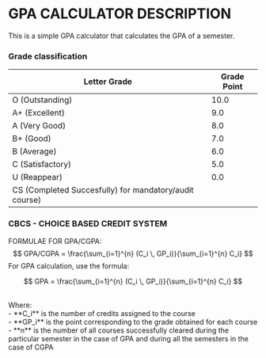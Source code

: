 # GPA CALCULATOR DESCRIPTION
This is a simple GPA calculator that calculates the GPA of a semester. <br>
### Grade classification <br>
| Letter Grade     | Grade Point |
|------------------|-------------|
| O (Outstanding)  | 10.0        |
| A+ (Excellent)   | 9.0         |
| A (Very Good)    | 8.0         |
| B+ (Good)        | 7.0         |
| B (Average)      | 6.0         |
| C (Satisfactory) | 5.0         |
| U (Reappear)     | 0.0         |
| CS (Completed Succesfully) for mandatory/audit course)|

### CBCS - CHOICE BASED CREDIT SYSTEM <br>
FORMULAE FOR GPA/CGPA:  <br>
$$
GPA/CGPA = \frac{\sum_{i=1}^{n} (C_i \, GP_i)}{\sum_{i=1}^{n} C_i}
$$
For GPA calculation, use the formula:

$$
GPA = \frac{\sum_{i=1}^{n} (C_i \, GP_i)}{\sum_{i=1}^{n} C_i}
$$

<br>
Where: <br>
- **C_i**  is the number of credits assigned to the course <br>
- **GP_i** is the point corresponding to the grade obtained for each course  <br>
- **n**    is the number of all courses successfully cleared during the particular semester in the case of GPA and during all the semesters in the case of CGPA <br>
 

